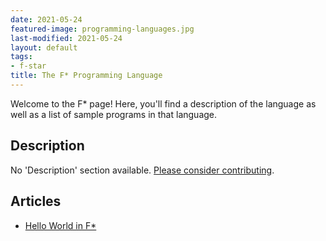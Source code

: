 ```yaml
---
date: 2021-05-24
featured-image: programming-languages.jpg
last-modified: 2021-05-24
layout: default
tags:
- f-star
title: The F* Programming Language
---
```


Welcome to the F\* page! Here, you'll find a description of the language as well as a list of sample programs in that language.

## Description

No 'Description' section available. [Please consider contributing](https://github.com/TheRenegadeCoder/sample-programs-website).

## Articles

- [Hello World in F\*](https://sampleprograms.io/projects/hello-world/f-star)